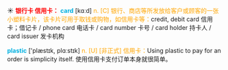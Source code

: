 ☀ <font color="red">**银行卡 信用卡：**</font>
<font color="sky blue">**card**</font> [kɑːd] 
<font color="orange">n. [C] 银行、商店等所发放给客户或顾客的一张小塑料卡片，该卡片可用于取钱或购物，如信用卡等：</font>credit, debit card 信用卡；借记卡 / phone card 电话卡 / card number 卡号 / card holder 持卡人 / card issuer 发卡机构

<font color="sky blue">**plastic**</font> ['plæstɪk, plɑːstɪk] 
<font color="orange">n. [U] [非正式] 信用卡：</font>Using plastic to pay for an order is simplicity itself. 使用信用卡支付订单本身就很简单。

